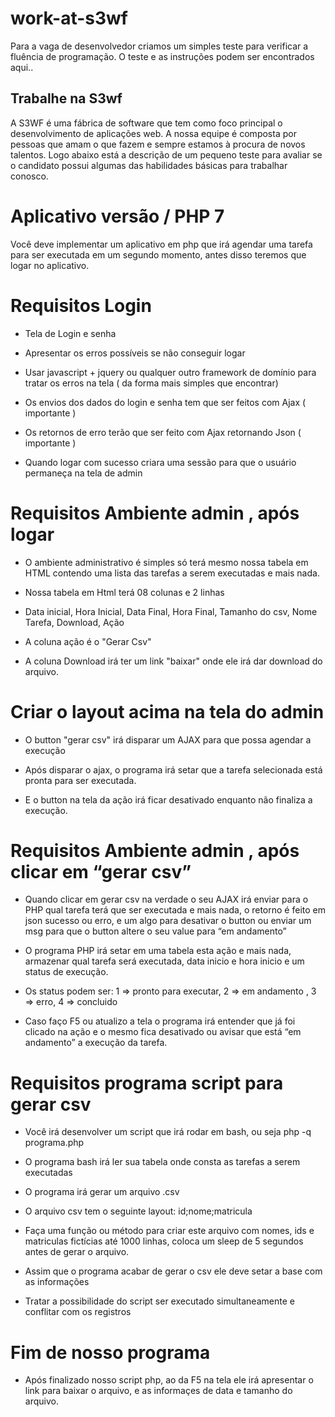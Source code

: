 # work-at-s3wf
Para a vaga de desenvolvedor criamos um simples teste para verificar a fluência de programação. O teste e as instruções podem ser encontrados aqui..

## Trabalhe na S3wf

A S3WF é uma fábrica de software que tem como foco principal o desenvolvimento de aplicações web.
A nossa equipe é composta por pessoas que amam o que fazem e sempre estamos à procura de novos talentos.
Logo abaixo está a descrição de um pequeno teste para avaliar se o candidato possui algumas das habilidades básicas para trabalhar conosco.

# Aplicativo versão / PHP 7

Você deve implementar um aplicativo em php que irá agendar uma tarefa para ser executada em um segundo momento, antes disso teremos que logar no aplicativo.

# Requisitos Login

 - Tela de Login e senha
 
 - Apresentar os erros possíveis se não conseguir logar
 
 - Usar javascript + jquery ou qualquer outro framework de domínio para tratar os erros na tela ( da forma mais simples que encontrar)
 
 - Os envios dos dados do login e senha tem que ser feitos com Ajax ( importante )
 
 - Os retornos de erro terão que ser feito com Ajax retornando Json ( importante )
 
 - Quando logar com sucesso criara uma sessão para que o usuário permaneça na tela de admin

# Requisitos Ambiente admin , após logar 

 - O ambiente administrativo é simples só terá mesmo nossa tabela em HTML contendo uma lista das tarefas a serem executadas e mais nada.
 
 - Nossa tabela em Html terá 08  colunas e 2 linhas
 
 - Data inicial, Hora Inicial, Data Final, Hora Final, Tamanho do csv, Nome Tarefa, Download, Ação
 
 - A coluna ação é o "Gerar Csv"
 
 - A coluna Download irá ter um link "baixar" onde ele irá dar download do arquivo.
  
# Criar o layout acima na tela do admin

- O button "gerar csv" irá disparar um AJAX para que possa agendar a execução

- Após disparar o ajax, o programa irá setar que a tarefa selecionada está pronta para ser executada.

- E o button na tela da ação irá ficar desativado enquanto não finaliza a execução.

# Requisitos Ambiente admin , após clicar em “gerar csv”

- Quando clicar em gerar csv na verdade o seu AJAX irá enviar para o PHP qual tarefa terá que ser executada e mais nada, o retorno é feito em json sucesso ou erro, e um algo para desativar o button ou enviar um msg para que o button altere o seu value para “em andamento”

- O programa PHP irá setar em uma tabela esta ação e mais nada, armazenar qual tarefa será executada, data inicio e hora inicio e um status de execução.

- Os status podem ser: 1 => pronto para executar, 2 => em andamento , 3 => erro, 4 => concluido

- Caso faço F5 ou atualizo a tela o programa irá entender que já foi clicado na ação e o mesmo fica desativado ou avisar que está “em andamento” a execução da tarefa.

# Requisitos programa script para gerar csv

- Você irá desenvolver um script que irá rodar em bash, ou seja php -q programa.php

- O programa bash irá ler sua tabela onde consta as tarefas a serem executadas

- O programa irá gerar um arquivo .csv

- O arquivo csv tem o seguinte layout: id;nome;matricula

- Faça uma função ou método para criar este arquivo com nomes, ids e matriculas fictícias até 1000 linhas, coloca um sleep de 5 segundos antes de gerar o arquivo.

- Assim que o programa acabar de gerar o csv ele deve setar a base com as informações

- Tratar a possibilidade do script ser executado simultaneamente e conflitar com os registros

# Fim de nosso programa

- Após finalizado nosso script php, ao da F5 na tela ele irá apresentar o link para baixar o arquivo, e as informaçes de data e tamanho do arquivo.









